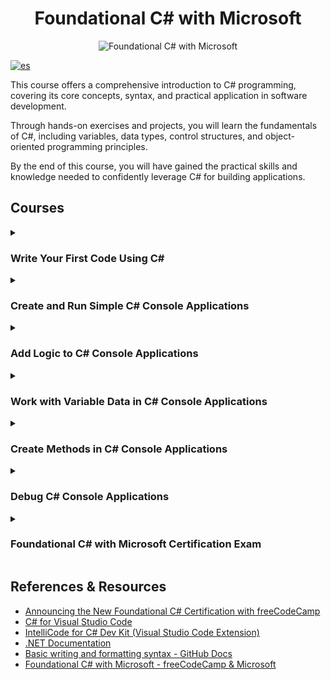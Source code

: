 <div align="center">

# Foundational C# with Microsoft
![Foundational C# with Microsoft](https://learn.microsoft.com/en-us/training/achievements/csharp-data.svg)

</div>

[![es](https://img.shields.io/badge/lang-es-yellow.svg)](./readme.es.md)

This course offers a comprehensive introduction to C# programming, covering its
core concepts, syntax, and practical application in software development.

Through hands-on exercises and projects, you will learn the fundamentals of C#,
including variables, data types, control structures, and object-oriented
programming principles.

By the end of this course, you will have gained the practical skills and
knowledge needed to confidently leverage C# for building applications.


## Courses

<details closed>
<summary>

### Write Your First Code Using C\#

</summary>


Begin your journey by learning to write your first code using C#. Develop a
strong foundation as you explore the fundamentals and syntax of the language,
setting the stage for your programming adventures.

- [X] Write Your First C# Code
- [X] Store and Retrieve Data Using Literal and Variable Values in C#
- [X] Perform Basic String Formatting in C#
- [X] Perform Basic Operations on Numbers in C#
- [X] Guided Project - Calculate and Print Student Grades
- [X] Guided Project - Calculate Final GPA
- [X] Trophy Write Your First Code Using C#

![Write Your First Code Using C#](./imgs/trophies/1.png)

</details>

<details closed>
<summary>

### Create and Run Simple C# Console Applications

</summary>

Master the art of creating and running simple C# console applications. Dive into
the world of console-based programming, where you will gain hands-on experience
executing your code and seeing it in action.

- [X] Install and Configure Visual Studio Code for C# Development
- [X] Call Methods From the .NET Class Library Using C#
- [X] Add Decision Logic to Your Code Using if, else, and else if statements
  in C#
- [X] Store and Iterate Through Sequences of Data Using Arrays and the foreach
  Statement in C#
- [X] Create Readable Code with Conventions, Whitespace, and Comments in C#
- [X] Guided Project - Develop foreach and if-elseif-else Structures to
  Process Array Data in C#
- [X] Challenge Project - Develop foreach and if-elseif-else Structures to Process Array Data in C#
- [X] Trophy - Create and Run Simple C# Console Applications

![Create and Run Simple C# Console Applications](./imgs/trophies/2.png)

</details>

<details closed>
<summary>

### Add Logic to C# Console Applications

</summary>

Unlock the power of logic in C# console applications. Learn how to add logic and
decision-making capabilities to your code, enabling your applications to make
dynamic choices and respond intelligently to different scenarios.

- [X] Evaluate Boolean Expressions to Make Decisions in C#
- [X] Control Variable Scope and Logic Using Code Blocks in C#
- [X] Branch the Flow of Code Using the switch-case Construct in C#
- [X] Iterate Through a Code Block Using the for Statement in C#
- [X] Add Looping Logic to Your code Using the do-while and while Statements
  in C#
- [X] Guided Project - Develop Conditional Branching and Looping Structures in
  C#
- [X] Challenge Project - Develop Branching and Looping Structures in C#
- [X] Trophy - Add Logic to C# Console Applications

![Add Logic to C# Console Applications](./imgs/trophies/3.png)

</details>

<details closed>
<summary>

### Work with Variable Data in C# Console Applications

</summary>

Discover the versatility of variable data in C# console applications. Harness
the ability to store and manipulate different types od data, such as numbers and
text, as you delve into the essential concepts of variables and data handling.

- [X] Choose the Correct Data Type in Your C# Code
- [X] Convert Data Types Using Casting and Conversion Techniques in C#
- [ ] Perform Operations on Arrays Using Helper Methods in C#
- [ ] Format Alphanumeric Data for Presentation in C#
- [ ] Modify the Content of Strings Using Built-In String Data Type Methods in
  C#
- [ ] Guided Project - Work with Variable Data in C#
- [ ] Challenge Project - Work with Variable Data in C#
- [ ] Trophy - Work with Variable Data in C# Console Applications

</details>

<details closed>
<summary>

### Create Methods in C# Console Applications

</summary>

Take your C# console applications to the next level by mastering the art of
creating methods. Learn how to organize and modularize your code making it more
manageable, reusable, and efficient.

- [ ] Write Your First C# Method
- [ ] Create C# Methods with Parameters
- [ ] Create C# Methods that Return Values
- [ ] Guided Project - Plan a Petting Zoo Visit
- [ ] Challenge Project - Create a Mini-Game
- [ ] Trophy - Create Methods in C# Console Applications

</details>

<details closed>
<summary>

### Debug C# Console Applications

</summary>

Sharpen your troubleshooting skills as you dive into the world of debugging C#
console applications. Gain the ability to identify and fix issues in your code,
ensuring your applications run smoothly and deliver the desired results.

- [ ] Review the Principles of Code Debugging and Exception Handling
- [ ] Implement the Visual Studio Code Debugging Tools for C#
- [ ] Implement Exception Handling in C# Console Applications
- [ ] Create and Throw Exceptions in C# Console Applications
- [ ] Guided Project - Debug and Handle Exceptions in a C# Console Application
  Using Visual Studio Code
- [ ] Challenge Project - Debug a C# Console Application Using Visual Studio
  Code
- [ ] Trophy - Debug C# Console Applications

</details>

<details closed>
<summary>

### Foundational C# with Microsoft Certification Exam

</summary>

Use what you've learned to pass the exam to earn your Foundational C# with Microsoft Certification.

- [ ] Foundational C# with Microsoft Certification Exam

</details>

## References & Resources

- [Announcing the New Foundational C# Certification with freeCodeCamp](https://devblogs.microsoft.com/dotnet/announcing-foundational-csharp-certification/)
- [C# for Visual Studio Code](https://marketplace.visualstudio.com/items?itemName=ms-dotnettools.csharp)
- [IntelliCode for C# Dev Kit (Visual Studio Code Extension)](https://marketplace.visualstudio.com/items?itemName=ms-dotnettools.vscodeintellicode-csharp)
- [.NET Documentation](https://learn.microsoft.com/en-us/dotnet/?view=net-8.0)
- [Basic writing and formatting syntax - GitHub Docs](https://docs.github.com/en/get-started/writing-on-github/getting-started-with-writing-and-formatting-on-github/basic-writing-and-formatting-syntax)
- [Foundational C# with Microsoft - freeCodeCamp & Microsoft](https://www.freecodecamp.org/learn/foundational-c-sharp-with-microsoft)
